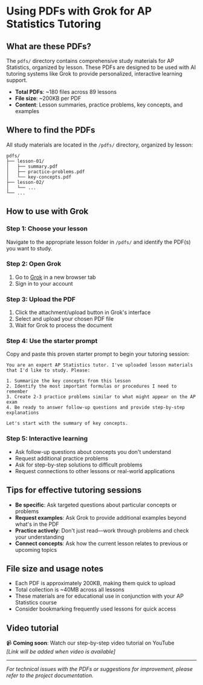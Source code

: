 # Using PDFs with Grok for AP Statistics Tutoring

## What are these PDFs?

The `pdfs/` directory contains comprehensive study materials for AP Statistics, organized by lesson. These PDFs are designed to be used with AI tutoring systems like Grok to provide personalized, interactive learning support.

- **Total PDFs**: ~180 files across 89 lessons
- **File size**: ~200KB per PDF
- **Content**: Lesson summaries, practice problems, key concepts, and examples

## Where to find the PDFs

All study materials are located in the `/pdfs/` directory, organized by lesson:

```
pdfs/
├── lesson-01/
│   ├── summary.pdf
│   ├── practice-problems.pdf
│   └── key-concepts.pdf
├── lesson-02/
│   └── ...
└── ...
```

## How to use with Grok

### Step 1: Choose your lesson

Navigate to the appropriate lesson folder in `/pdfs/` and identify the PDF(s) you want to study.

### Step 2: Open Grok

1. Go to [Grok](https://grok.x.ai) in a new browser tab
2. Sign in to your account

### Step 3: Upload the PDF

1. Click the attachment/upload button in Grok's interface
2. Select and upload your chosen PDF file
3. Wait for Grok to process the document

### Step 4: Use the starter prompt

Copy and paste this proven starter prompt to begin your tutoring session:

```
You are an expert AP Statistics tutor. I've uploaded lesson materials that I'd like to study. Please:

1. Summarize the key concepts from this lesson
2. Identify the most important formulas or procedures I need to remember
3. Create 2-3 practice problems similar to what might appear on the AP exam
4. Be ready to answer follow-up questions and provide step-by-step explanations

Let's start with the summary of key concepts.
```

### Step 5: Interactive learning

- Ask follow-up questions about concepts you don't understand
- Request additional practice problems
- Ask for step-by-step solutions to difficult problems
- Request connections to other lessons or real-world applications

## Tips for effective tutoring sessions

- **Be specific**: Ask targeted questions about particular concepts or problems
- **Request examples**: Ask Grok to provide additional examples beyond what's in the PDF
- **Practice actively**: Don't just read—work through problems and check your understanding
- **Connect concepts**: Ask how the current lesson relates to previous or upcoming topics

## File size and usage notes

- Each PDF is approximately 200KB, making them quick to upload
- Total collection is ~40MB across all lessons
- These materials are for educational use in conjunction with your AP Statistics course
- Consider bookmarking frequently used lessons for quick access

## Video tutorial

📹 **Coming soon**: Watch our step-by-step video tutorial on YouTube  
_[Link will be added when video is available]_

---

_For technical issues with the PDFs or suggestions for improvement, please refer to the project documentation._ 